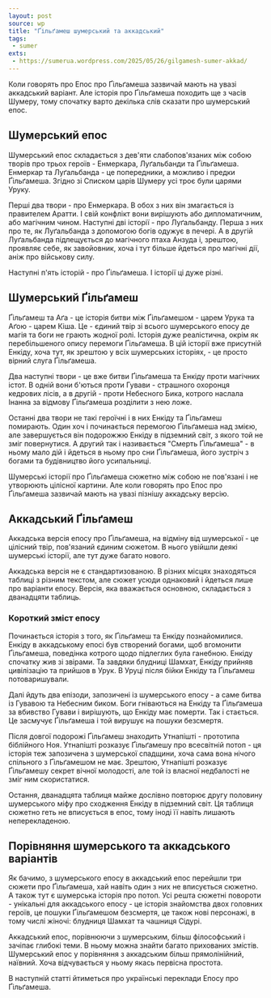 ```yaml
---
layout: post
source: wp
title: "Ґільґамеш шумерський та аккадський"
tags:
 - sumer
exts:
 - https://sumerua.wordpress.com/2025/05/26/gilgamesh-sumer-akkad/
---
```

Коли говорять про Епос про Ґільґамеша зазвичай мають на увазі аккадський варіант.
Але історія про Ґільґамеша походить ще з часів Шумеру, тому спочатку варто декілька слів сказати про шумерський епос.

## Шумерський епос

Шумерський епос складається з дев'яти слабопов'язаних між собою творів про трьох героїв - Енмеркара, Луґальбанди та Ґільґамеша. Енмеркар та Луґальбанда - це попередники, а можливо і предки Ґільґамеша. Згідно зі Списком царів Шумеру усі троє були царями Уруку.

Перші два твори - про Енмеркара. В обох з них він змагається із правителем Аратти. І свій конфлікт вони вирішують або дипломатичним, або магічним чином. Наступні дві історії - про Луґальбанду. Перша з них про те, як Луґальбанда з допомогою богів одужує в печері. А в другій Луґальбанда підлещується до магічного птаха Анзуда і, зрештою, проявляє себе, як завойовник, хоча і тут більше йдеться про магічні дії, аніж про військову силу.

Наступні п'ять історій - про Ґільґамеша. І історії ці дуже різні.

## Шумерський Ґільґамеш

Ґільґамеш та Аґа - це історія битви між Ґільґамешом - царем Урука та Аґою - царем Кіша. Це - єдиний твір зі всього шумерського епосу де магія та боги не грають жодної ролі. Історія дуже реалістична, окрім як перебільшеного опису перемоги Ґільґамеша. В цій історії вже присутній Енкіду, хоча тут, як зрештою у всіх шумерських історіях, - це просто вірний слуга Ґільґамеша.

Два наступні твори - це вже битви Ґільґамеша та Енкіду проти магічних істот. В одній вони б'ються проти Гувави - страшного охоронця кедрових лісів, а в другій - проти Небесного Бика, котрого наслала Інанна за відмову Ґільґамеша розділити з нею ложе.

Останні два твори не такі героїчні і в них Енкіду та Ґільґамеш помирають. Один хоч і починається перемогою Ґільґамеша над змією, але завершується він подорожжю Енкіду в підземний світ, з якого той не зміг повернутися. А другий так і називається "Смерть Ґільґамеша" - в ньому мало дій і йдеться в ньому про сни Ґільґамеша, його зустріч з богами та будівництво його усипальниці.

Шумерські історії про Ґільґамеша сюжетно між собою не пов'язані і не утворюють цілісної картини. Але коли говорять про Епос про Ґільґамеша зазвичай мають на увазі пізнішу аккадську версію.

## Аккадський Ґільґамеш

Аккадська версія епосу про Ґільґамеша, на відміну від шумерської - це цілісний твір, пов'язаний єдиним сюжетом. В нього увійшли деякі шумерські історії, але тут дуже багато нового.

Аккадська версія не є стандартизованою. В різних місцях знаходяться таблиці з різним текстом, але сюжет усюди однаковий і йдеться лише про варіанти епосу. Версія, яка вважається основною, складається з дванадцяти таблиць.

### Короткий зміст епосу

Починається історія з того, як Ґільґамеш та Енкіду познайомилися. Енкіду в аккадському епосі був створений богами, щоб вгомонити Ґільґамеша, поведінка котрого щодо підлеглих була ганебною. Енкіду спочатку жив зі звірами. Та завдяки блудниці Шамхат, Енкіду прийняв цивілізацію та прийшов в Урук. В Уруці після бійки Енкіду та Ґільґамеш потоваришували. 

Далі йдуть два епізоди, запозичені із шумерського епосу - а саме битва із Гувавою та Небесним биком. Боги гніваються на Енкіду та Ґільґамеша за вбивство Гувави і вирішують, що Енкіду має померти. Так і стається. Це засмучує Ґільґамеша і той вирушує на пошуки безсмертя. 

Після довгої подорожі Ґільґамеш знаходить Утнапішті - прототипа біблійного Ноя. Утнапішті розказує Ґільґамешу про всесвітній потоп - ця історія теж запозичена з шумерської спадщини, хоча сама вона нічого спільного з Ґільґамешом не має. Зрештою, Утнапішті розказує Ґільґамешу секрет вічної молодості, але той із власної недбалості не зміг ним скористатися.

Остання, дванадцята таблиця майже дослівно повторює другу половину шумерського міфу про сходження Енкіду в підземний світ. Ця таблиця сюжетно геть не вписується в епос, тому іноді її навіть лишають неперекладеною.

## Порівняння шумерського та аккадського варіантів

Як бачимо, з шумерського епосу в аккадський епос перейшли три сюжети про Ґільґамеша, хай навіть один з них не вписується сюжетно. А також тут є шумерська історія про потоп. Усі решта сюжетні повороти - унікальні для аккадського епосу - це історія знайомства двох головних героїв, це пошуки Ґільґамешом безсмертя, це також нові персонажі, в тому числі жіночі: блудниця Шамхат та чашниця Сідурі.

Аккадський епос, порівнюючи з шумерським, більш філософський і зачіпає глибокі теми. В ньому можна знайти багато прихованих змістів. Шумерський епос у порівняння з аккадським більш прямолінійний, наївний. Хоча відчувається у ньому якась первісна простота.

В наступній статті йтиметься про українські переклади Епосу про Ґільґамеша.

